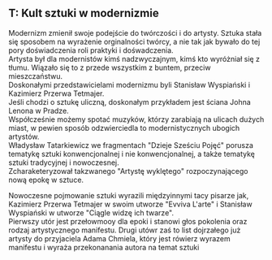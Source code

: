 ## T: Kult sztuki w modernizmie
Modernizm zmienił swoje podejście do twórczości i do artysty. Sztuka stała się sposobem na wyrażenie orginalności twórcy, a nie tak jak bywało do tej pory doświadczenia roli praktyki i dośwadczenia.  
Artysta był dla modernistów kimś nadzwyczajnym, kimś kto wyróżniał się z tłumu. Wiązało się to z przede wszystkim z buntem, przeciw mieszczaństwu.  
Doskonałymi przedstawicielami modernizmu byli Stanisław Wyspiański i Kazimierz Przerwa Tetmajer.  
Jeśli chodzi o sztukę uliczną, doskonałym przykładem jest ściana Johna Lenona w Pradze.  
Współcześnie możemy spotać muzyków, którzy zarabiają na ulicach dużych miast, w pewien sposób odzwierciedla to modernistycznych ubogich artystów.  
Władysław Tatarkiewicz we fragmentach "Dzieje Sześciu Pojęć" porusza tematykę sztuki konwencjonalnej i nie konwencjonalnej, a także tematykę sztuki tradycyjnej i nowoczesnej.  
Zcharaketeryzował takzwanego "Artystę wyklętego" rozpoczynającego nową epokę w sztuce.  

Nowoczesne pojmowanie sztuki wyrazili międzyinnymi tacy pisarze jak, Kazimierz Przerwa Tetmajer w swoim utworze "Evviva L'arte" i Stanisław Wyspiański w utworze "Ciągle widzę ich twarze".  
Pierwszy utór jest przełowmooy dla epoki i stanowi głos pokolenia oraz rodzaj artystycznego manifestu.  Drugi utówr zaś to list dojrzałego już artysty do przyjaciela Adama Chmiela, który jest rówierz wyrazem manifestu i wyraża przekonanania autora na temat sztuki